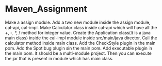 # Maven_Assignment

Make a assign module.
Add a two new module inside the assign module, cal-api, cal-impl.
Make Calculator class inside cal-api which will have all the +, -, *, / method for integer value.
Create the Application class(It is a java main class) inside the cal-impl module inside src/main/java director.
Call the calculator method inside main class.
Add the CheckStyle plugin in the main pom.
Add the Spot bug plugin sin the main pom.
Add executable plugin in the main pom.
It should be a multi-module project.
Then you can execute the jar that is present in module which has main class.
